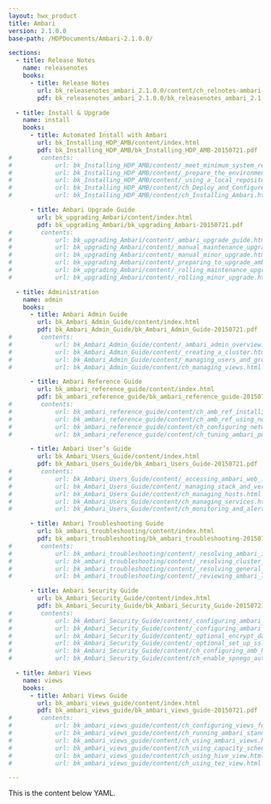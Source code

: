 ```yaml
---
layout: hwx_product
title: Ambari
version: 2.1.0.0
base-path: /HDPDocuments/Ambari-2.1.0.0/

sections:
  - title: Release Notes
    name: releasenotes
    books:
      - title: Release Notes
        url: bk_releasenotes_ambari_2.1.0.0/content/ch_relnotes-ambari-2.1.0.0.html
        pdf: bk_releasenotes_ambari_2.1.0.0/bk_releasenotes_ambari_2.1.0.0-20150721.pdf

  - title: Install & Upgrade
    name: install
    books:
      - title: Automated Install with Ambari
        url: bk_Installing_HDP_AMB/content/index.html
        pdf: bk_Installing_HDP_AMB/bk_Installing_HDP_AMB-20150721.pdf
#        contents:
#            url: bk_Installing_HDP_AMB/content/_meet_minimum_system_requirements.html
#            url: bk_Installing_HDP_AMB/content/_prepare_the_environment.html
#            url: bk_Installing_HDP_AMB/content/_using_a_local_repository.html
#            url: bk_Installing_HDP_AMB/content/ch_Deploy_and_Configure_a_HDP_Cluster.html
#            url: bk_Installing_HDP_AMB/content/ch_Installing_Ambari.html

      - title: Ambari Upgrade Guide
        url: bk_upgrading_Ambari/content/index.html
        pdf: bk_upgrading_Ambari/bk_upgrading_Ambari-20150721.pdf
#        contents:
#            url: bk_upgrading_Ambari/content/_ambari_upgrade_guide.html
#            url: bk_upgrading_Ambari/content/_manual_maintenance_upgrade.html
#            url: bk_upgrading_Ambari/content/_manual_minor_upgrade.html
#            url: bk_upgrading_Ambari/content/_preparing_to_upgrade_ambari_and_hdp.html
#            url: bk_upgrading_Ambari/content/_rolling_maintenance_upgrade.html
#            url: bk_upgrading_Ambari/content/_rolling_minor_upgrade.html

  - title: Administration
    name: admin
    books:
      - title: Ambari Admin Guide
        url: bk_Ambari_Admin_Guide/content/index.html
        pdf: bk_Ambari_Admin_Guide/bk_Ambari_Admin_Guide-20150721.pdf
#        contents:
#            url: bk_Ambari_Admin_Guide/content/_ambari_admin_overview.html
#            url: bk_Ambari_Admin_Guide/content/_creating_a_cluster.html
#            url: bk_Ambari_Admin_Guide/content/_managing_users_and_groups.html
#            url: bk_Ambari_Admin_Guide/content/ch_managing_views.html

      - title: Ambari Reference Guide
        url: bk_ambari_reference_guide/content/index.html
        pdf: bk_ambari_reference_guide/bk_ambari_reference_guide-20150721.pdf
#        contents:
#            url: bk_ambari_reference_guide/content/ch_amb_ref_installing_ambari_agents_manually.html
#            url: bk_ambari_reference_guide/content/ch_amb_ref_using_non_default_databases.html
#            url: bk_ambari_reference_guide/content/ch_configuring_network_port_numbers.html
#            url: bk_ambari_reference_guide/content/ch_tuning_ambari_performance.html

      - title: Ambari User’s Guide
        url: bk_Ambari_Users_Guide/content/index.html
        pdf: bk_Ambari_Users_Guide/bk_Ambari_Users_Guide-20150721.pdf
#        contents:
#            url: bk_Ambari_Users_Guide/content/_accessing_ambari_web_.html
#            url: bk_Ambari_Users_Guide/content/_managing_stack_and_versions.html
#            url: bk_Ambari_Users_Guide/content/ch_managing_hosts.html
#            url: bk_Ambari_Users_Guide/content/ch_managing_services.html
#            url: bk_Ambari_Users_Guide/content/ch_monitoring_and_alerts.html

      - title: Ambari Troubleshooting Guide
        url: bk_ambari_troubleshooting/content/index.html
        pdf: bk_ambari_troubleshooting/bk_ambari_troubleshooting-20150721.pdf
#        contents:
#            url: bk_ambari_troubleshooting/content/_resolving_ambari_installer_problems.html
#            url: bk_ambari_troubleshooting/content/_resolving_cluster_deployment_problems.html
#            url: bk_ambari_troubleshooting/content/_resolving_general_problems.html
#            url: bk_ambari_troubleshooting/content/_reviewing_ambari_log_files.html

      - title: Ambari Security Guide
        url: bk_Ambari_Security_Guide/content/index.html
        pdf: bk_Ambari_Security_Guide/bk_Ambari_Security_Guide-20150721.pdf
#        contents:
#            url: bk_Ambari_Security_Guide/content/_configuring_ambari_for_ldap_or_active_directory_authentication.html
#            url: bk_Ambari_Security_Guide/content/_configuring_ambari_for_non-root.html
#            url: bk_Ambari_Security_Guide/content/_optional_encrypt_database_and_ldap_passwords.html
#            url: bk_Ambari_Security_Guide/content/_optional_set_up_ssl_for_ambari.html
#            url: bk_Ambari_Security_Guide/content/ch_configuring_amb_hdp_for_kerberos.html
#            url: bk_Ambari_Security_Guide/content/ch_enable_spnego_auth_for_hadoop.html

  - title: Ambari Views
    name: views
    books:
      - title: Ambari Views Guide
        url: bk_ambari_views_guide/content/index.html
        pdf: bk_ambari_views_guide/bk_ambari_views_guide-20150721.pdf
#        contents:
#            url: bk_ambari_views_guide/content/ch_configuring_views_for_kerberos.html
#            url: bk_ambari_views_guide/content/ch_running_ambari_standalone.html
#            url: bk_ambari_views_guide/content/ch_using_ambari_views.html
#            url: bk_ambari_views_guide/content/ch_using_capacity_scheduler_view.html
#            url: bk_ambari_views_guide/content/ch_using_hive_view.html
#            url: bk_ambari_views_guide/content/ch_using_tez_view.html

---
```


This is the content below YAML.
